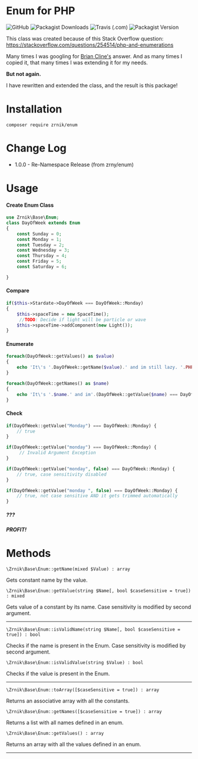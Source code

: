 # Enum for PHP

![GitHub](https://img.shields.io/github/license/zrnik/enum)
![Packagist Downloads](https://img.shields.io/packagist/dm/zrnik/enum)
![Travis (.com)](https://api.travis-ci.com/Zrnik/Enum.svg?branch=master)
![Packagist Version](https://img.shields.io/packagist/v/zrnik/enum)  
  
This class was created because of this Stack Overflow question:
https://stackoverflow.com/questions/254514/php-and-enumerations

Many times I was googling for [Brian Cline's](https://stackoverflow.com/a/254543/3133859) 
answer. And as many times I copied it, that many times I was extending it for my needs. 
 
**But not again.**

I have rewritten and extended the class, and the result is this package!

# Installation

`composer require zrnik/enum`

# Change Log 

- 1.0.0 - Re-Namespace Release (from zrny/enum)

# Usage

#### Create Enum Class

```php
use Zrnik\Base\Enum;
class DayOfWeek extends Enum
{
    const Sunday = 0;
    const Monday = 1;
    const Tuesday = 2;
    const Wednesday = 3;
    const Thursday = 4;
    const Friday = 5;
    const Saturday = 6;

}
```

#### Compare


```php
if($this->Stardate->DayOfWeek === DayOfWeek::Monday)
{
    $this->spaceTime = new SpaceTime();
     //TODO: Decide if light will be particle or wave
    $this->spaceTime->addComponent(new Light());
}
```

#### Enumerate 

```php
foreach(DayOfWeek::getValues() as $value)
{
    echo 'It\'s '.DayOfWeek::getName($value).' and im still lazy. '.PHP_EOL;
}
```


```php
foreach(DayOfWeek::getNames() as $name)
{
    echo 'It\'s '.$name.' and im'.(DayOfWeek::getValue($name) === DayOfWeek::Monday ? ' ':' still ').'lazy. '.PHP_EOL;
}
```

#### Check

```php
if(DayOfWeek::getValue("Monday") === DayOfWeek::Monday) {
    // true
}

if(DayOfWeek::getValue("monday") === DayOfWeek::Monday) {
     // Invalid Argument Exception
}

if(DayOfWeek::getValue("monday", false) === DayOfWeek::Monday) {
    // true, case sensitivity disabled
}

if(DayOfWeek::getValue("monday ", false) === DayOfWeek::Monday) {
    // true, not case sensitive AND it gets trimmed automatically
}
```

##### ??? 

##### PROFIT!

# Methods

`\Zrnik\Base\Enum::getName(mixed $Value) : array`

Gets constant name by the value.

`\Zrnik\Base\Enum::getValue(string $Name[, bool $caseSensitive = true]) : mixed`

Gets value of a constant by its name. Case sensitivity is modified by second argument.

------

`\Zrnik\Base\Enum::isValidName(string $Name[, bool $caseSensitive = true]) : bool`

Checks if the name is present in the Enum. Case sensitivity is modified by second argument.

`\Zrnik\Base\Enum::isValidValue(string $Value) : bool`

Checks if the value is present in the Enum.

------

`\Zrnik\Base\Enum::toArray([$caseSensitive = true]) : array`

Returns an associative array with all the constants.

`\Zrnik\Base\Enum::getNames([$caseSensitive = true]) : array`

Returns a list with all names defined in an enum.

`\Zrnik\Base\Enum::getValues() : array`

Returns an array with all the values defined in an enum.

------
